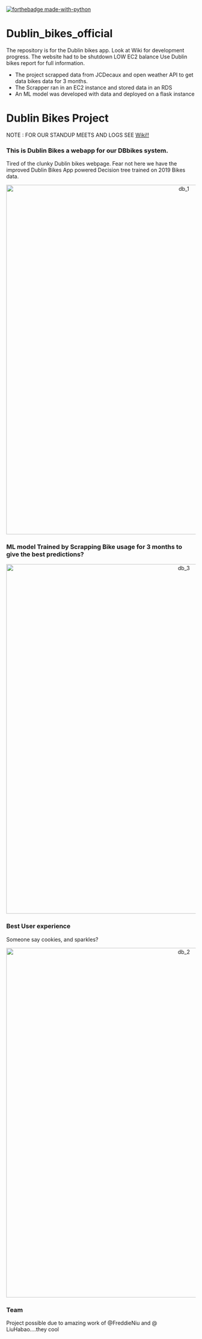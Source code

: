 [![forthebadge made-with-python](http://ForTheBadge.com/images/badges/made-with-python.svg)](https://www.python.org/)

# Dublin_bikes_official
The repository is for the Dublin bikes app. Look at Wiki for development progress. The website had to be shutdown LOW EC2 balance
Use Dublin bikes report for full information.
- The project scrapped data from JCDecaux and open weather API to get data bikes data for 3 months.
- The Scrapper ran in an EC2 instance and stored data in an RDS
- An ML model was developed with data and deployed on a flask instance


# Dublin Bikes Project
NOTE : FOR OUR STANDUP MEETS AND LOGS SEE
[Wiki!!](https://github.com/sachsom95/Dublin_bikes_official/wiki)
<br>

### This is Dublin Bikes a webapp for our DBbikes system. 
Tired of the clunky Dublin bikes webpage. Fear not here we have the improved Dublin Bikes App powered Decision tree trained on 2019 Bikes data.
<p align="center">
  <img width="929" alt="db_1" src="https://user-images.githubusercontent.com/55349036/102238738-04498e00-3eee-11eb-9e8c-567730f507cd.png">
</p>

### ML model Trained by Scrapping Bike usage for 3 months to give the best predictions?
<p align="center">
  <img width="929" alt="db_3" src="https://user-images.githubusercontent.com/55349036/102238749-06abe800-3eee-11eb-9d72-771396022398.png">

</p>


### Best User experience
Someone say cookies, and sparkles?
<p align="center">
<img width="929" alt="db_2" src="https://user-images.githubusercontent.com/55349036/102238745-06135180-3eee-11eb-86c4-1d6803b90361.png">
</p>



### Team
Project possible due to amazing work of @FreddieNiu and @ LiuHabao....they cool

